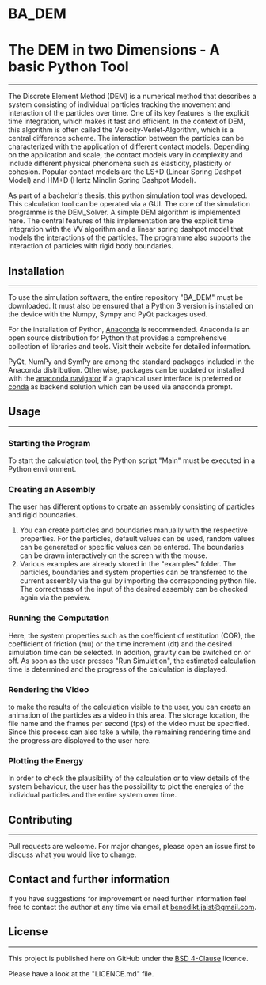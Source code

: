# BA_DEM

# The DEM in two Dimensions - A basic Python Tool
___
The Discrete Element Method (DEM) is a numerical method that describes a system consisting of individual particles 
tracking the movement and interaction of the particles over time. One of its key features is the explicit 
time integration, which makes it fast and efficient. In the context of DEM, this algorithm is often called the 
Velocity-Verlet-Algorithm, which is a central difference scheme. The interaction between the particles can be 
characterized with the application of different contact models. Depending on the application and scale, the 
contact models vary in complexity and include different physical phenomena such as elasticity, plasticity or cohesion. 
Popular contact models are the LS+D (Linear Spring Dashpot Model) and HM+D (Hertz Mindlin Spring Dashpot Model). 

As part of a bachelor's thesis, this python simulation tool was developed. This calculation tool can be operated 
via a GUI. The core of the simulation programme is the DEM_Solver. A simple DEM algorithm is implemented here. 
The central features of this implementation are the explicit time integration with the VV algorithm and a 
linear spring dashpot model that models the interactions of the particles. The programme also supports the interaction 
of particles with rigid body boundaries. 



## Installation
___
To use the simulation software, the entire repository "BA_DEM" must be downloaded. It must also be ensured that a 
Python 3 version is installed on the device with the Numpy, Sympy and PyQt packages used. 

For the installation of Python, [Anaconda](https://www.anaconda.com/) is recommended. Anaconda is an open source distribution for Python 
that provides a comprehensive collection of libraries and tools. Visit their website for detailed information. 

PyQt, NumPy and SymPy are among the standard packages included in the Anaconda distribution.
Otherwise, packages can be updated or installed with the [anaconda navigator](https://docs.anaconda.com/navigator/index.html) 
if a graphical user interface is preferred or [conda](https://conda.io/projects/conda/en/latest/user-guide/getting-started.html) 
as backend solution which can be used via anaconda prompt. 


## Usage
___
### Starting the Program
To start the calculation tool, the Python script "Main" must be executed in a Python environment. 
### Creating an Assembly
The user has different options to create an assembly consisting of particles and rigid boundaries.
1. You can create particles and boundaries manually with the respective properties. For the particles, default values can 
be used, random values can be generated or specific values can be entered. The boundaries can be drawn interactively on the screen with the mouse.
2. Various examples are already stored in the "examples" folder. The particles, boundaries and system properties can be 
transferred to the current assembly via the gui by importing the corresponding python file. 
The correctness of the input of the desired assembly can be checked again via the preview. 
### Running the Computation
Here, the system properties such as the coefficient of restitution (COR), the coefficient of friction (mu) or 
the time increment (dt) and the desired simulation time can be selected. In addition, gravity can be switched on or off. 
As soon as the user presses "Run Simulation", the estimated calculation time is determined and the progress of the calculation is displayed. 
### Rendering the Video
to make the results of the calculation visible to the user, you can create an animation of the particles as a video in this area. 
The storage location, the file name and the frames per second (fps) of the video must be specified. Since this process can 
also take a while, the remaining rendering time and the progress are displayed to the user here. 
### Plotting the Energy 
In order to check the plausibility of the calculation or to view details of the system behaviour, the user has the possibility 
to plot the energies of the individual particles and the entire system over time.
## Contributing
___
Pull requests are welcome. For major changes, please open an issue first
to discuss what you would like to change.

## Contact and further information
If you have suggestions for improvement or need further information feel free to contact the author at any time via email at 
[benedikt.jaist@gmail.com](mailto:benedikt.jaist@gmail.com?subject=DEM%20Simulation%20Tool).

## License
___
This project is published here on GitHub under the [BSD 4-Clause](https://spdx.org/licenses/BSD-4-Clause.html) licence. 

Please have a look at the "LICENCE.md" file. 
